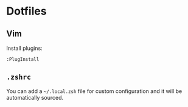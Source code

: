 # Dotfiles

## Vim

Install plugins:

```
:PlugInstall
```

## `.zshrc`

You can add a `~/.local.zsh` file for custom configuration and it will be
automatically sourced.
